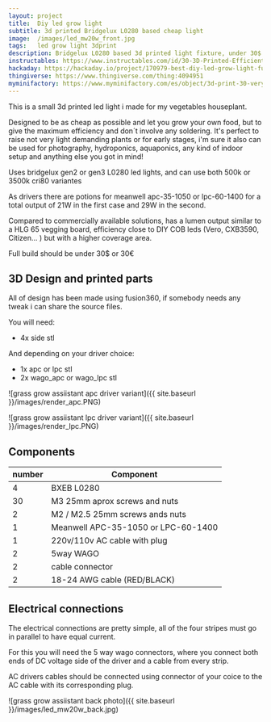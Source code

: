 ```yaml
---
layout: project
title:  Diy led grow light
subtitle: 3d printed Bridgelux L0280 based cheap light
image:  /images/led_mw20w_front.jpg
tags:   led grow light 3dprint
description: Bridgelux L0280 based 3d printed light fixture, under 30$ in materials and 180 lm/w efficiency.
instructables: https://www.instructables.com/id/30-3D-Printed-Efficient-Led-Grow-Light/
hackaday: https://hackaday.io/project/170979-best-diy-led-grow-light-fully-3dprinted-for-30
thingiverse: https://www.thingiverse.com/thing:4094951
myminifactory: https://www.myminifactory.com/es/object/3d-print-30-very-efficient-led-grow-light-117785
---
```

This is a small 3d printed led light i made for my vegetables houseplant. 



Designed to be as cheap as possible and let you grow your own food,  but to give the maximum efficiency and don´t involve any soldering. It's perfect to raise not very light demanding plants or for early stages,  i'm sure it also can be used for photography, hydroponics, aquaponics,  any kind of indoor setup and anything else you got in mind! 

Uses bridgelux gen2 or gen3 L0280 led lights, and can use both 500k or 3500k cri80 variantes

As drivers there are potions for meanwell apc-35-1050 or lpc-60-1400 for a total output of 21W in the first case and 29W in the second.

Compared to commercially available solutions, has a lumen output  similar to a HLG 65 vegging board, efficiency close to DIY COB leds  (Vero, CXB3590, Citizen... ) but with a higher coverage area.

Full build should be under 30$ or 30€

## 3D Design and printed parts

All of design has been made using fusion360, if somebody needs any tweak i can share the source files.

You will need:

- 4x side stl

And depending on your driver choice:

- 1x apc or lpc stl
- 2x wago_apc or wago_lpc stl

![grass grow assiistant apc driver variant]({{ site.baseurl }}/images/render_apc.PNG)

![grass grow assiistant lpc driver variant]({{ site.baseurl }}/images/render_lpc.PNG)

## Components

| number | Component                           |
| ------ | ----------------------------------- |
| 4      | BXEB L0280                          |
| 30     | M3 25mm aprox screws and nuts       |
| 2      | M2 / M2.5 25mm screws ands nuts     |
| 1      | Meanwell APC-35-1050 or LPC-60-1400 |
| 1      | 220v/110v AC cable with plug        |
| 2      | 5way WAGO                           |
| 2      | cable connector                     |
| 2      | 18-24 AWG cable (RED/BLACK)         |



## Electrical connections

The electrical connections are pretty simple, all of the four stripes must go in parallel to have equal current.

For this you will need the 5 way wago connectors, where you connect both ends of DC voltage side of the driver and a cable from every strip.

AC drivers cables should be connected using connector of your coice to the AC cable with its corresponding plug.

![grass grow assiistant back photo]({{ site.baseurl }}/images/led_mw20w_back.jpg)